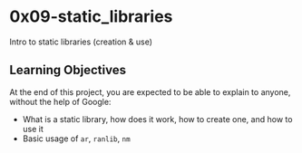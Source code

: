 # 0x09-static_libraries
Intro to static libraries (creation & use)

## Learning Objectives
At the end of this project, you are expected to be able to explain to anyone, without the help of Google:

* What is a static library, how does it work, how to create one, and how to use it
* Basic usage of `ar`, `ranlib`, `nm`
